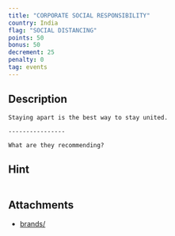 ```yaml
---
title: "CORPORATE SOCIAL RESPONSIBILITY"
country: India
flag: "SOCIAL DISTANCING"
points: 50
bonus: 50
decrement: 25
penalty: 0
tag: events
---
```


## Description

```
Staying apart is the best way to stay united.

----------------

What are they recommending?
```

## Hint

```

```

## Attachments

- [brands/](brands/)

